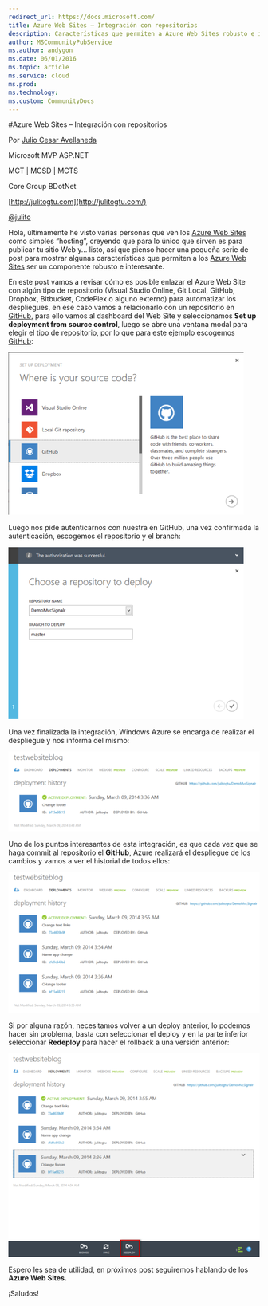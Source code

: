 ```yaml
---
redirect_url: https://docs.microsoft.com/
title: Azure Web Sites – Integración con repositorios
description: Características que permiten a Azure Web Sites robusto e interesante
author: MSCommunityPubService
ms.author: andygon
ms.date: 06/01/2016
ms.topic: article
ms.service: cloud
ms.prod: 
ms.technology:
ms.custom: CommunityDocs
---
```


#Azure Web Sites – Integración con repositorios

Por [Julio Cesar
Avellaneda](http://mvp.microsoft.com/en-us/MVP/Julio%20Cesar%20Avellaneda-4038198)

Microsoft MVP ASP.NET

MCT | MCSD | MCTS

Core Group BDotNet

[http://julitogtu.com](http://julitogtu.com/)

[@julito](https://twitter.com/julitogtu)

Hola, últimamente he visto varias personas que ven los [Azure Web
Sites](http://www.windowsazure.com/en-us/services/web-sites/) como
simples “hosting”, creyendo que para lo único que sirven es para
publicar tu sitio Web y… listo, así que pienso hacer una pequeña serie
de post para mostrar algunas características que permiten a los [Azure
Web Sites](http://www.windowsazure.com/en-us/services/web-sites/) ser un
componente robusto e interesante.

En este post vamos a revisar cómo es posible enlazar el Azure Web Site
con algún tipo de repositorio (Visual Studio Online, Git Local, GitHub,
Dropbox, Bitbucket, CodePlex o alguno externo) para automatizar los
despliegues, en ese caso vamos a relacionarlo con un repositorio en
[GitHub](https://github.com/), para ello vamos al dashboard del Web Site
y seleccionamos **Set up deployment from source control**, luego se abre
una ventana modal para elegir el tipo de repositorio, por lo que para
este ejemplo escogemos [GitHub](https://github.com/):

![](./img/Azure-Web-Sites-repositorios/image1.png)

Luego nos pide autenticarnos con nuestra en GitHub, una vez confirmada
la autenticación, escogemos el repositorio y el branch:

![](./img/Azure-Web-Sites-repositorios/image2.png)

Una vez finalizada la integración, Windows Azure se encarga de realizar
el despliegue y nos informa del mismo:

![](./img/Azure-Web-Sites-repositorios/image3.png)

Uno de los puntos interesantes de esta integración, es que cada vez que
se haga commit al repositorio el **GitHub**, Azure realizará el
despliegue de los cambios y vamos a ver el historial de todos ellos:

![](./img/Azure-Web-Sites-repositorios/image4.png)

Si por alguna razón, necesitamos volver a un deploy anterior, lo podemos
hacer sin problema, basta con seleccionar el deploy y en la parte
inferior seleccionar **Redeploy** para hacer el rollback a una versión
anterior:

![](./img/Azure-Web-Sites-repositorios/image5.png)

Espero les sea de utilidad, en próximos post seguiremos hablando de los
**Azure Web Sites.**

¡Saludos!




